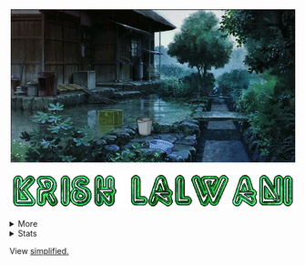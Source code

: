 <!--
CREDITS:

@heyoko, @ert, @tenor, @imgur, @pinterest, @szziy, @cheekyrollie, @bigbaddie via Pinterest, Imgur, Giphy for GIFS.

textgnt.com, textgif.com for Animated Text GIFS.

@hayochan, @badgenet, @shieldio for Data Visualisation and Badges.
-->

<!-- header content -->
<div align="center">
<img src="src/scene.gif" style="max-width: 100%;" alt="" />
</div>
<br/>

<div align="center">
<img src="src/krishlalwani.gif" style="max-width: 100%;" alt=""/>
</div>
<br/>
<!-- About Section -->
<details>
  <summary>More</summary>
  <br/>

[![Typing SVG](https://readme-typing-svg.demolab.com?font=Fira+Code&duration=2000&pause=800&color=2FF731&random=false&width=425&lines=more+things+about+krish+%3A-P)](https://git.io/typing-svg)


  Waddup geeks, I am Krish Lalwani, 18 from India and my life revolves around a small circle of anime, codes, math (i love it sm) and a lot of games. I mainly focus in Machine learning, Cybersecurity, Android studio and Web development while i am still learning Game development and some complex cryptography algorithms as of 2024, since you opened up this About section, below are the fun things that you can try :-P

<br/>
<details>
  <summary>Chat Box</summary>
</br>

[![Typing SVG](https://readme-typing-svg.demolab.com?font=Fira+Code&duration=2000&pause=800&color=2FF731&random=false&width=435&lines=krish+likes+to+chat+%3A-P)](https://git.io/typing-svg)
 
<p align="left">You can discuss about anything in my
  <a href="https://gist.github.com/krishealty/4fe7c331510b167f918ad600083e4827">Chat Box.
  </a>
</p>

</details>

<!-- connect folder -->
<div align="left">
<details>
  <summary>Connect</summary>
  <br/>

[![Typing SVG](https://readme-typing-svg.demolab.com?font=Fira+Code&duration=2000&pause=800&color=2FF731&random=false&width=435&lines=krish+would+love+to+connect+%3A-P)](https://git.io/typing-svg)
 
  <p align="left">
  <a href="https://codepen.io/krishlalwani0" target="blank"><img align="center" src="https://raw.githubusercontent.com/rahuldkjain/github-profile-readme-generator/master/src/images/icons/Social/codepen.svg" alt="krishlalwani0" height="30" width="40" /></a>
  <a href="https://stackoverflow.com/users/https://stackoverflow.com/users/20447149/krish-lalwani" target="blank"><img align="center" src="https://raw.githubusercontent.com/rahuldkjain/github-profile-readme-generator/master/src/images/icons/Social/stack-overflow.svg" alt="https://stackoverflow.com/users/20447149/krish-lalwani" height="30" width="40" /></a>
  <a href="https://codesandbox.com/krishealty" target="blank"><img align="center" src="https://raw.githubusercontent.com/rahuldkjain/github-profile-readme-generator/master/src/images/icons/Social/codesandbox.svg" alt="krishealty" height="30" width="40" /></a>
  <a href="https://dev.to/krishealty" target="blank"><img align="center" src="https://raw.githubusercontent.com/rahuldkjain/github-profile-readme-generator/master/src/images/icons/Social/devto.svg" alt="krishealty" height="30" width="40" /></a>
  <a href="https://instagram.com/krishealty" target="blank"><img align="center" src="https://raw.githubusercontent.com/rahuldkjain/github-profile-readme-generator/master/src/images/icons/Social/instagram.svg" alt="krishealty" height="30" width="40" /></a>
  <a href="https://www.codechef.com/users/krishealty" target="blank"><img align="center" src="https://cdn.jsdelivr.net/npm/simple-icons@3.1.0/icons/codechef.svg" alt="krishealty" height="30" width="40" /></a>
  </p>
</details>
</div>

<!-- skills folder -->
<div align="left">
<details>
<summary>Skills</summary>
<br/>

[![Typing SVG](https://readme-typing-svg.demolab.com?font=Fira+Code&duration=2000&pause=800&color=2FF731&random=false&width=550&lines=krish+wants+to+learn+new+skills+everyday+%3A-P)](https://git.io/typing-svg)
 
<p align="left"> <a href="https://developer.android.com" target="_blank" rel="noreferrer"> <img src="https://raw.githubusercontent.com/devicons/devicon/master/icons/android/android-original-wordmark.svg" alt="android" width="40" height="40"/> </a> <a href="https://angular.io" target="_blank" rel="noreferrer"> <img src="https://angular.io/assets/images/logos/angular/angular.svg" alt="angular" width="40" height="40"/> </a> <a href="https://aws.amazon.com" target="_blank" rel="noreferrer"> <img src="https://raw.githubusercontent.com/devicons/devicon/master/icons/amazonwebservices/amazonwebservices-original-wordmark.svg" alt="aws" width="40" height="40"/> </a> <a href="https://www.blender.org/" target="_blank" rel="noreferrer"> <img src="https://download.blender.org/branding/community/blender_community_badge_white.svg" alt="blender" width="40" height="40"/> </a> <a href="https://getbootstrap.com" target="_blank" rel="noreferrer"> <img src="https://raw.githubusercontent.com/devicons/devicon/master/icons/bootstrap/bootstrap-plain-wordmark.svg" alt="bootstrap" width="40" height="40"/> </a> <a href="https://www.cprogramming.com/" target="_blank" rel="noreferrer"> <img src="https://raw.githubusercontent.com/devicons/devicon/master/icons/c/c-original.svg" alt="c" width="40" height="40"/> </a> <a href="https://canvasjs.com" target="_blank" rel="noreferrer"> <img src="https://raw.githubusercontent.com/Hardik0307/Hardik0307/master/assets/canvasjs-charts.svg" alt="canvasjs" width="40" height="40"/> </a> <a href="https://www.w3schools.com/css/" target="_blank" rel="noreferrer"> <img src="https://raw.githubusercontent.com/devicons/devicon/master/icons/css3/css3-original-wordmark.svg" alt="css3" width="40" height="40"/> </a> <a href="https://firebase.google.com/" target="_blank" rel="noreferrer"> <img src="https://www.vectorlogo.zone/logos/firebase/firebase-icon.svg" alt="firebase" width="40" height="40"/> </a> <a href="https://flutter.dev" target="_blank" rel="noreferrer"> <img src="https://www.vectorlogo.zone/logos/flutterio/flutterio-icon.svg" alt="flutter" width="40" height="40"/> </a> <a href="https://git-scm.com/" target="_blank" rel="noreferrer"> <img src="https://www.vectorlogo.zone/logos/git-scm/git-scm-icon.svg" alt="git" width="40" height="40"/> </a> <a href="https://www.w3.org/html/" target="_blank" rel="noreferrer"> <img src="https://raw.githubusercontent.com/devicons/devicon/master/icons/html5/html5-original-wordmark.svg" alt="html5" width="40" height="40"/> </a> <a href="https://www.java.com" target="_blank" rel="noreferrer"> <img src="https://raw.githubusercontent.com/devicons/devicon/master/icons/java/java-original.svg" alt="java" width="40" height="40"/> </a> <a href="https://developer.mozilla.org/en-US/docs/Web/JavaScript" target="_blank" rel="noreferrer"> <img src="https://raw.githubusercontent.com/devicons/devicon/master/icons/javascript/javascript-original.svg" alt="javascript" width="40" height="40"/> </a> <a href="https://kotlinlang.org" target="_blank" rel="noreferrer"> <img src="https://www.vectorlogo.zone/logos/kotlinlang/kotlinlang-icon.svg" alt="kotlin" width="40" height="40"/> </a> <a href="https://www.linux.org/" target="_blank" rel="noreferrer"> <img src="https://raw.githubusercontent.com/devicons/devicon/master/icons/linux/linux-original.svg" alt="linux" width="40" height="40"/> </a> <a href="https://www.microsoft.com/en-us/sql-server" target="_blank" rel="noreferrer"> <img src="https://www.svgrepo.com/show/303229/microsoft-sql-server-logo.svg" alt="mssql" width="40" height="40"/> </a> <a href="https://www.mysql.com/" target="_blank" rel="noreferrer"> <img src="https://raw.githubusercontent.com/devicons/devicon/master/icons/mysql/mysql-original-wordmark.svg" alt="mysql" width="40" height="40"/> </a> <a href="https://nodejs.org" target="_blank" rel="noreferrer"> <img src="https://raw.githubusercontent.com/devicons/devicon/master/icons/nodejs/nodejs-original-wordmark.svg" alt="nodejs" width="40" height="40"/> </a> <a href="https://opencv.org/" target="_blank" rel="noreferrer"> <img src="https://www.vectorlogo.zone/logos/opencv/opencv-icon.svg" alt="opencv" width="40" height="40"/> </a> <a href="https://pandas.pydata.org/" target="_blank" rel="noreferrer"> <img src="https://raw.githubusercontent.com/devicons/devicon/2ae2a900d2f041da66e950e4d48052658d850630/icons/pandas/pandas-original.svg" alt="pandas" width="40" height="40"/> </a> <a href="https://www.php.net" target="_blank" rel="noreferrer"> <img src="https://raw.githubusercontent.com/devicons/devicon/master/icons/php/php-original.svg" alt="php" width="40" height="40"/> </a> <a href="https://www.python.org" target="_blank" rel="noreferrer"> <img src="https://raw.githubusercontent.com/devicons/devicon/master/icons/python/python-original.svg" alt="python" width="40" height="40"/> </a> <a href="https://pytorch.org/" target="_blank" rel="noreferrer"> <img src="https://www.vectorlogo.zone/logos/pytorch/pytorch-icon.svg" alt="pytorch" width="40" height="40"/> </a> <a href="https://reactjs.org/" target="_blank" rel="noreferrer"> <img src="https://raw.githubusercontent.com/devicons/devicon/master/icons/react/react-original-wordmark.svg" alt="react" width="40" height="40"/> </a> <a href="https://reactnative.dev/" target="_blank" rel="noreferrer"> <img src="https://reactnative.dev/img/header_logo.svg" alt="reactnative" width="40" height="40"/> </a> <a href="https://sass-lang.com" target="_blank" rel="noreferrer"> <img src="https://raw.githubusercontent.com/devicons/devicon/master/icons/sass/sass-original.svg" alt="sass" width="40" height="40"/> </a> <a href="https://scikit-learn.org/" target="_blank" rel="noreferrer"> <img src="https://upload.wikimedia.org/wikipedia/commons/0/05/Scikit_learn_logo_small.svg" alt="scikit_learn" width="40" height="40"/> </a> <a href="https://www.tensorflow.org" target="_blank" rel="noreferrer"> <img src="https://www.vectorlogo.zone/logos/tensorflow/tensorflow-icon.svg" alt="tensorflow" width="40" height="40"/> </a> <a href="https://www.typescriptlang.org/" target="_blank" rel="noreferrer"> <img src="https://raw.githubusercontent.com/devicons/devicon/master/icons/typescript/typescript-original.svg" alt="typescript" width="40" height="40"/> </a> <a href="https://unrealengine.com/" target="_blank" rel="noreferrer"> <img src="https://raw.githubusercontent.com/kenangundogan/fontisto/036b7eca71aab1bef8e6a0518f7329f13ed62f6b/icons/svg/brand/unreal-engine.svg" alt="unreal" width="40" height="40"/> </a> </p>
</details>
</div>
<br/>

```


     |\_/|                  
     | @ @   Woof, GitDog!
     |   <>              _  
     |  _/\------____ ((| |))
     |               `--' |   
 ____|_       ___|   |___.' 
/_/_____/____/_______|



```

<br/> 
<img src="src/dino.gif">

Do you wanna play the [Dino game](https://krishealty.github.io/T-Rex-runner/)?

<br/>

<details>
<summary>GIFs</summary>
<br/>
<div align=center>
<img src="src/manga.gif">
Well i love working on making Manga and Anime web designs, graphics and cool stuff from html, css and java in my free time 'cause i love it hehe. Wait, Did i say i love mangas? OH YES I DID!
<br/>
<img src="src/anime.gif">

Hit me up on [Instagram](https://instagram.com/krishealty) if you wanna watch some good anime together.

Everything is painful, but do you know what's the most painful thing in the world???
<img src="src/gamefps.gif">
<br/>

<img src="src/black-hole.gif">

Do you love Black Holes??? Oh me too, you can visit my [Pinterest](https://www.pinterest.de/krishealty/extraterrestrial-realm) to check out my enthusiasm towards space.

<br/>
<p align="center">
<img width="100%" src="src/m1.gif">
</p>
<p align="center">
<img width="100%" src="src/m2.gif">
</p>
<p align="center">
<img width="10%" src="src/c1.gif">
<img width="10%" src="src/c2.gif">
<img width="10%" src="src/c3.gif">
<img width="10%" src="src/c4.gif">
<img width="10%" src="src/c15.gif">
<img width="10%" src="src/c16.gif">
<img width="10%" src="src/c17.gif">
<img width="10%" src="src/c18.gif">
<img width="10%" src="src/c5.gif">
</p>
<p align="center">
<img width="10%" src="src/c23.gif">
<img width="10%" src="src/c24.gif">
<img width="10%" src="src/c25.gif">
<img width="10%" src="src/c26.gif">
<img width="10%" src="src/c27.gif">
<img width="10%" src="src/c28.gif">
<img width="10%" src="src/c29.gif">
<img width="10%" src="src/c30.gif">
<img width="10%" src="src/c31.gif">
</p>

<p align="center">
<img width="10%" src="src/c11.gif">
<img width="10%" src="src/c12.gif">	
<img width="50%" src="src/textgif.gif">
<img width="10%" src="src/c13.gif">
<img width="10%" src="src/c14.gif">
</p>
<p align="center">
<img width="10%" src="src/c6.gif">
<img width="10%" src="src/c7.gif">
<img width="10%" src="src/c8.gif">
<img width="10%" src="src/c9.gif">
<img width="10%" src="src/c10.gif">
<img width="10%" src="src/c19.gif">
<img width="10%" src="src/c20.gif">
<img width="10%" src="src/c21.gif">
<img width="10%" src="src/c22.gif">
</p>
<p align="center">
<img width="10%" src="src/c32.gif">
<img width="10%" src="src/c33.gif">
<img width="10%" src="src/c34.gif">
<img width="10%" src="src/c35.gif">
<img width="10%" src="src/c36.gif">
<img width="10%" src="src/c37.gif">
<img width="10%" src="src/c38.gif">
<img width="10%" src="src/c39.gif">
<img width="10%" src="src/c40.gif">
</p>
<p align="center">
<img width="100%" src="src/m3.gif">
</p>
<p align="center">
<img width="100%" src="src/m4.gif">
</p>

<br/>

<details>
<summary>Mind Hypnosis</summary>
<img src="src/mindwave.gif">
	
<br/><br/>

If you've been on this for a while, i bet that you would've experiencing problems while sleeping (average programmer things), while if yes then don't worry pal, i got you. Scroll this tab and watch every GIF for 10 seconds, it'll help you sleep (simple mind altering techniques)
<br/><br/>
<img src="src/sleepy1.gif">
<img src="src/sleepy2.gif">
<img src="src/sleepy3.gif">
<img src="src/sleepy4.gif">
<img src="src/sleepy5.gif">
<img src="src/sleepy6.gif">
<img src="src/sleepy7.gif">
<img src="src/sleepy8.gif">
<img src="src/sleepy9.gif">
<img src="src/sleepy10.gif">
</details>
  </div>

[![Readme Quotes](https://quotes-github-readme.vercel.app/api?type=horizontal&theme=dark)](https://github.com/piyushsuthar/github-readme-quotes)

</details>
</details>

<!-- stats folder -->
<details>
<summary>Stats</summary>
</br>

[![Typing SVG](https://readme-typing-svg.demolab.com?font=Fira+Code&duration=2000&pause=800&color=2FF731&random=false&width=425&lines=krish+does+many+things+%3A-P)](https://git.io/typing-svg)
 
<!-- <img align="left" width="100%" alt="🦑" src="/bigass.svg"> -->
<table width="2000">
<tr>
<td width="2000"><img align="center" width="100%" alt="🦑" src="/bigass.svg"></td>
</tr>
</table>
<!-- <img align="right" width="45%" alt="🦑" src="/charts.svg">

<img align="left" width="50%" alt="🦑" src="/anilist.svg">
<img align="right" width="45%" alt="🦑" src="/pagespeed.svg">

<img align="left" width="45%" alt="🦑" src="/isocalendar.svg">
<img align="right" width="45%" alt="🦑" src="/lines.svg">
<img align="right" width="45%" alt="🦑" src="/icons.svg">

<img align="left" width="50%" alt="🦑" src="/achievements.svg">
<img align="right" width="45%" alt="🦑" src="/stars.svg"> -->

<table>
<tr>
<td><img align="" width="" alt="🦑" src="/bottom.svg"></td>
<td><img align="" width="" alt="🦑" src="/nichijou-anime-brasil (1).gif"></td>
</tr>
</table>

<table width="2000">
<tr>
<td width="2000"><img src="https://github-trophies.vercel.app/?username=krishealty&rank=SECRET,SSS,SS,S,AAA,AA&row=2&column=9&theme=gruvbox"></td>
<td width="1000">
<a href="https://stats.hyochan.dev/en/stats/krishealty"><img src="https://stats.hyochan.dev/api/github-stats?login=krishealty" width="600" /></a>
</td>
</tr>
</table>
<table>
<tr>
<td width="1000">
<a href="https://status.badgen.net/"><img src="https://badgen.net/uptime-robot/week/m780862024-50db2c44c703e5c68d6b1ebb?label=past%20week%20uptime" /></a>
<br/>
<img src="https://visitor-badge.laobi.icu/badge?page_id=krishlalwani0"/>
<p align="center">
    <a href="https://github.com/krishealty"><img align="center" src="https://github-readme-stats.vercel.app/api?username=krishealty&show_icons=true&locale=en&theme=dark" alt="" width="600"/></a>
	</p>
</td>
</tr>
</table>

<table>
<tr>
<td><a href="https://info.flagcounter.com/C3bA"><img src="https://s11.flagcounter.com/count/C3bA/bg_0F0F0F/txt_FFFFFF/border_CC1D9D/columns_8/maxflags_50/viewers_0/labels_0/pageviews_1/flags_0/percent_0/" alt="Flag Counter" border="0"></a></td>
<td>
<a href="https://info.flagcounter.com/vpP9"><img src="https://s01.flagcounter.com/map/vpP9/size_s/txt_000000/border_CC299B/pageviews_0/viewers_3/flags_0/" alt="Flag Counter" border="0"></a>
</td>
</tr>
</table>

<img src="https://img-prod-cms-rt-microsoft-com.akamaized.net/cms/api/am/imageFileData/RE1Mu3b?ver=5c31" width="70px">  trophies, verify [here.](https://learn.microsoft.com/en-us/users/me/achievements?tab=tab-learning-paths#trophies-section)
<table>
<tr>
<td width="60"><img src="https://learn.microsoft.com/en-us/training/achievements/add-logic-c-sharp-console-applications.svg"></td>
<td width="60"><img src="https://learn.microsoft.com/en-us/training/achievements/csharp-data.svg"></td>
<td width="60"><img src="https://learn.microsoft.com/en-us/training/achievements/get-started-c-sharp-part-5.svg"></td>
<td width="60"><img src="https://learn.microsoft.com/en-us/training/achievements/debug-c-sharp-console-applications.svg"></td>
<td width="60"><img src="https://learn.microsoft.com/en-us/training/achievements/get-started-c-sharp-part-1.svg"></td>
<td width="60"><img src="https://learn.microsoft.com/en-us/training/achievements/get-started-c-sharp-part-2.svg"></td>
<td width="60"><img src="https://learn.microsoft.com/en-us/training/achievements/extract-data-from-forms-use-form-recognizer.svg"></td>
<td width="60"><img src="https://learn.microsoft.com/en-us/training/achievements/create-an-azure-cognitive-search-solution.svg"></td>
</tr>
<tr>
<td width="60"><img src="https://learn.microsoft.com/en-us/training/achievements/generic-badge.svg"></td>
<td width="60"><img src="https://learn.microsoft.com/en-us/training/achievements/enhance-teaching-learning-bing-chat.svg"></td>
<td width="60"><img src="https://learn.microsoft.com/en-us/training/achievements/examine-components-of-modern-data-warehouse.svg"></td>
<td width="60"><img src="https://learn.microsoft.com/en-us/training/achievements/csharp-arrays-operations.svg"></td>
<td width="60"><img src="https://learn.microsoft.com/en-us/training/achievements/implement-exception-handling-c-sharp.svg"></td>
<td width="60"><img src="https://learn.microsoft.com/en-us/training/achievements/implement-visual-studio-code-debugging-tools.svg"></td>
<td width="60"><img src="https://learn.microsoft.com/en-us/training/achievements/guided-project-debug-handle-exceptions-c-sharp-console-application.svg"></td>
<td width="60"><img src="https://learn.microsoft.com/en-us/training/achievements/explore-relational-data-offerings-azure.svg"></td>
</tr>
<tr>
<td width="60"><img src="https://learn.microsoft.com/en-us/training/achievements/form-recognizer-extract-data.svg"></td>
<td width="60"><img src="https://learn.microsoft.com/en-us/training/achievements/create-composed-form-recognizer-model.svg"></td>
<td width="60"><img src="https://learn.microsoft.com/en-us/training/achievements/build-form-recognizer-custom-skill-for-azure-cognitive-search.svg"></td>
<td width="60"><img src="https://learn.microsoft.com/en-us/training/achievements/create-an-azure-cognitive-search-solution.svg"></td>
<td width="60"><img src="https://learn.microsoft.com/en-us/training/achievements/csharp-write-first.svg"></td>
<td width="60"><img src="https://learn.microsoft.com/en-us/training/achievements/guided-project-arrays-iteration-selection.svg"></td>
<td width="60"><img src="https://learn.microsoft.com/en-us/training/achievements/challenge-project-arrays-iteration-selection.svg"></td>
<td width="60"><img src="https://learn.microsoft.com/en-us/training/achievements/csharp-call-methods.svg"></td>
</tr>
<tr>
<td width="60"><img src="https://learn.microsoft.com/en-us/training/achievements/csharp-evaluate-boolean-expressions.svg"></td>
<td width="60"><img src="https://learn.microsoft.com/en-us/training/achievements/use-prebuilt-form-recognizer-models.svg"></td>
<td width="60"><img src="https://learn.microsoft.com/en-us/training/achievements/guided-project-calculate-final-gpa.svg"></td>
<td width="60"><img src="https://learn.microsoft.com/en-us/training/achievements/install-configure-visual-studio-code.svg"></td>
<td width="60"><img src="https://learn.microsoft.com/en-us/training/achievements/csharp-if-elseif-else.svg"></td>
<td width="60"><img src="https://learn.microsoft.com/en-us/training/achievements/csharp-arrays.svg"></td>
<td width="60"><img src="https://learn.microsoft.com/en-us/training/achievements/build-form-recognizer-custom-skill-for-azure-cognitive-search.svg"></td>
<td width="60"><img src="https://learn.microsoft.com/en-us/training/achievements/csharp-basic-formatting.svg"></td>
</tr>
</table>
<table>
<td>

![Al Siam's Graph](https://github-readme-activity-graph.vercel.app/graph?username=krishealty&custom_title=Krish's%20GitHub%20Activity%20Graph&bg_color=0D1117&color=7F3FBF&line=7F3FBF&point=7F3FBF&area_color=FFFFFF&title_color=FFFFFF&area=true)


</td>
</table>
</details>

View [simplified.](https://github.com/krishealty/krishealty/blob/main/SIMPLE.md)
